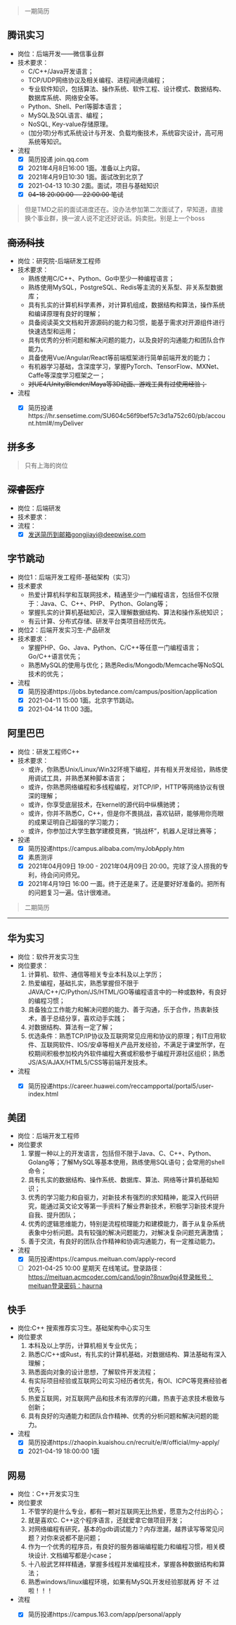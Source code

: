 
> 一期简历

## 腾讯实习

* 岗位：后端开发——微信事业群
* 技术要求：
  * C/C++/Java开发语言；
  * TCP/UDP网络协议及相关编程、进程间通讯编程；
  * 专业软件知识，包括算法、操作系统、软件工程、设计模式、数据结构、数据库系统、网络安全等。
  * Python、Shell、Perl等脚本语言；
  * MySQL及SQL语言、编程；
  * NoSQL, Key-value存储原理。
  * (加分项)分布式系统设计与开发、负载均衡技术，系统容灾设计，高可用系统等知识。
* 流程
  - [x] 简历投递 join.qq.com
  - [x] 2021年4月8日16:00 1面。准备以上内容。
  - [x] 2021年4月9日10:30 1面。面试改到北京了
  - [x] 2021-04-13 10:30 2面。面试，项目与基础知识
  - [x] ~~04-18 20:00:00 -- 22:00:00 笔试~~
> 但是TMD之前的面试进度还在。没办法参加第二次面试了，早知道，直接换个事业群，换一波人说不定还好说话。妈卖批。别是上一个boss

## ~~商汤科技~~

* 岗位：研究院-后端研发工程师
* 技术要求：
  * 熟练使用C/C++、Python、Go中至少一种编程语言；
  * 熟练使用MySQL，PostgreSQL、Redis等主流的关系型、非关系型数据库；
  * 具有扎实的计算机科学素养，对计算机组成，数据结构和算法，操作系统和编译原理有良好的理解；
  * 具备阅读英文文档和开源源码的能力和习惯，能基于需求对开源组件进行快速选型和运用；
  * 具有优秀的分析问题和解决问题的能力，以及良好的沟通能力和团队合作能力。
  * 具备使用Vue/Angular/React等前端框架进行简单前端开发的能力；
  * 有机器学习基础，含深度学习，掌握PyTorch、TensorFlow、MXNet、Caffe等深度学习框架之一；
  * ~~对UE4/Unity/Blender/Maya等3D动画、游戏工具有过使用经验；~~
* 流程
  - [x] 简历投递https://hr.sensetime.com/SU604c56f9bef57c3d1a752c60/pb/account.html#/myDeliver


## ~~拼多多~~
> 只有上海的岗位

## ~~深睿医疗~~
* 岗位：后端研发
* 技术要求：
* 流程：
  - [x] 发送简历到邮箱gongjiayi@deepwise.com

##  字节跳动

* 岗位1：后端开发工程师-基础架构（实习）
* 技术要求
  * 热爱计算机科学和互联网技术，精通至少一门编程语言，包括但不仅限于：Java、C、C++、PHP、 Python、Golang等；
  * 掌握扎实的计算机基础知识，深入理解数据结构、算法和操作系统知识；
  * 有云计算、分布式存储、研发平台类项目经历优先。
* 岗位2：后端开发实习生-产品研发
* 技术要求：
  * 掌握PHP、Go、Java、Python、C/C++等任意一门编程语言；Go/C++语言优先；
  * 熟悉MySQL的使用与优化；熟悉Redis/Mongodb/Memcache等NoSQL技术的优先；
* 流程
  - [x] 简历投递https://jobs.bytedance.com/campus/position/application
  - [x] 2021-04-11 15:00 1面。北京字节跳动。
  - [x] 2021-04-14 11:00 3面。

## 阿里巴巴
* 岗位：研发工程师C++
* 技术要求：
  * 或许，你熟悉Unix/Linux/Win32环境下编程，并有相关开发经验，熟练使用调试工具，并熟悉某种脚本语言；
  * 或许，你熟悉网络编程和多线程编程，对TCP/IP，HTTP等网络协议有很深的理解；
  * 或许，你享受底层技术，在kernel的源代码中纵横驰骋；
  * 或许，你并不熟悉C，C++，但是你不畏挑战，喜欢钻研，能够用你亮眼的成果证明自己超强的学习能力；
  * 或许，你参加过大学生数学建模竞赛，“挑战杯”，机器人足球比赛等；
* 投递
  -  [x] 简历投递https://campus.alibaba.com/myJobApply.htm
  -  [x] 素质测评
  -  [x] 2021年04月09日 19:00 - 2021年04月09日 20:00。完球了没人捞我的专利，待会问问师兄。
  -  [x] 2021年4月19日 16:00 一面。终于还是来了。还是要好好准备的。把所有的问题复习一遍。估计很难进。

> 二期简历

-------------

## 华为实习

* 岗位：软件开发实习生
* 岗位要求：
  1. 计算机、软件、通信等相关专业本科及以上学历；
  2. 热爱编程，基础扎实，熟悉掌握但不限于JAVA/C++/C/Python/JS/HTML/GO等编程语言中的一种或数种，有良好的编程习惯；
  3. 具备独立工作能力和解决问题的能力、善于沟通，乐于合作，热衷新技术，善于总结分享，喜欢动手实践；
  4. 对数据结构、算法有一定了解；
  5. 优选条件：熟悉TCP/IP协议及互联网常见应用和协议的原理；有IT应用软件、互联网软件、IOS/安卓等相关产品开发经验，不满足于课堂所学，在校期间积极参加校内外软件编程大赛或积极参于编程开源社区组织；熟悉JS/AS/AJAX/HTML5/CSS等前端开发技术。
* 流程
  - [x] 简历投递https://career.huawei.com/reccampportal/portal5/user-index.html


## 美团
* 岗位：后端开发工程师
* 岗位要求
  1. 掌握一种以上的开发语言，包括但不限于Java、C、C++、Python、Golang等；了解MySQL等基本使用，熟练使用SQL语句；会常用的shell命令；
  2. 具有扎实的数据结构、操作系统、数据库、算法、网络等计算机基础知识；
  3. 优秀的学习能力和自驱力，对新技术有强烈的求知精神，能深入代码研究，能通过英文论文等第一手资料了解业界新技术，积极学习新技术提升自我、提升团队；
  4. 优秀的逻辑思维能力，特别是流程梳理能力和建模能力，善于从复杂系统表象中分析问题。具有较强的解决问题能力，对解决复杂问题充满激情；
  5. 善于交流，有良好的团队合作精神和协调沟通能力，有一定推动能力。
* 流程
  - [x] 简历投递https://campus.meituan.com/apply-record
  - [ ] 2021-04-25 10:00 星期天 在线笔试。登录路径：https://meituan.acmcoder.com/cand/login?8nuw9pj4登录帐号：meituan登录密码：haurna

## 快手

* 岗位:C++ 搜索推荐实习生。基础架构中心实习生
* 岗位要求
  1. 本科及以上学历，计算机相关专业优先；
  2. 熟悉C/C++或Rust，有扎实的计算机基础，对数据结构、算法基础有深入理解；
  3. 熟悉面向对象的设计思想，了解软件开发流程；
  4. 有实际项目经验或互联网公司实习经历者优先，有OI、ICPC等竞赛经验者优先；
  5. 热爱互联网，对互联网产品和技术有浓厚的兴趣，热衷于追求技术极致与创新；
  6. 具有良好的沟通能力和团队合作精神、优秀的分析问题和解决问题的能力。
* 流程
  - [x] 简历投递https://zhaopin.kuaishou.cn/recruit/e/#/official/my-apply/
  - [x] 2021-04-19 18:00:00  1面
## 网易
* 岗位：C++开发实习生
* 岗位要求
  1. 不管学的是什么专业，都有一颗对互联网无比热爱，愿意为之付出的心；
  2. 就是喜欢C. C++这个程序语言，还就爱拿它做项目开发；
  3. 对网络编程有研究，基本的gdb调试能力？内存泄漏，越界读写等常见问题？对你来说都不是问题；
  4. 作为一个优秀的程序员，有良好的服务器端编程能力和编程习惯，相关模块设计. 文档编写都是小case；
  5. 十八般武艺样样精通，掌握多线程并发编程技术，掌握各种数据结构和算法；
  6. 熟悉windows/linux编程环境，如果有MySQL开发经验那就再 好 不 过 啦！！！
* 流程
  - [x] 简历投递https://campus.163.com/app/personal/apply
 
